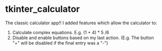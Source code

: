 # tkinter_calculator

The classic calculator app!!
I added features which allow the calculator to:

1. Calculate complex equations. E.g. (1 + 4) * 5 /6
2. Disable and enable buttons based on my last action. (E.g. The button "+" will be disabled if the final entry was a "-")
